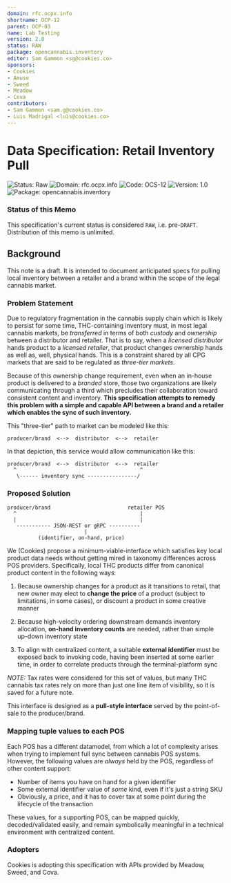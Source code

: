 ```yaml
---
domain: rfc.ocpx.info
shortname: OCP-12
parent: OCP-03
name: Lab Testing
version: 2.0
status: RAW
package: opencannabis.inventory
editor: Sam Gammon <sg@cookies.co>
sponsors:
- Cookies
- Amuse
- Sweed
- Meadow
- Cova
contributors:
- Sam Gammon <sam.g@cookies.co>
- Luis Madrigal <luis@cookies.co>
---
```

<a name="top"></a>

# Data Specification: Retail Inventory Pull

![Status: Raw](https://img.shields.io/badge/Status%20%20-Raw-blueviolet)
![Domain: `rfc.ocpx.info`](https://img.shields.io/badge/Domain%20%20-rfc.ocpx.info-gray)
![Code: `OCS-12`](https://img.shields.io/badge/Code%20%20-OCP12-gray)
![Version: `1.0`](https://img.shields.io/badge/Version%20%20-1.0-gray)
![Package: `opencannabis.inventory`](https://img.shields.io/badge/Package%20%20-opencannabis.inventory-gray)


### Status of this Memo

This specification's current status is considered `RAW`, i.e. pre-`DRAFT`. Distribution of this memo is unlimited.


## Background

This note is a draft. It is intended to document anticipated specs for pulling local inventory between a retailer and a brand within the scope of the legal cannabis market.

### Problem Statement

Due to regulatory fragmentation in the cannabis supply chain which is likely to persist for some time, THC-containing inventory must, in most legal cannabis markets, be _transferred_ in terms of both _custody_ and _ownership_ between a distributor and retailer. That is to say, when a _licensed distributor_ hands product to a _licensed retailer_, that product changes ownership hands as well as, well, physical hands. This is a constraint shared by all CPG markets that are said to be regulated as _three-tier markets_.

Because of this ownership change requirement, even when an in-house product is delivered to a _branded_ store, those two organizations are likely communicating through a third which precludes their collaboration toward consistent content and inventory. **This specification attempts to remedy this problem with a simple and capable API between a brand and a retailer which enables the sync of such inventory.**

This "three-tier" path to market can be modeled like this:
```
producer/brand  <-->  distributor  <-->  retailer
```

In that depiction, this service would allow communication like this:
```
producer/brand  <-->  distributor  <-->  retailer
  ^                                        ^
   \------ inventory sync ----------------/
```

### Proposed Solution

```
producer/brand                         retailer POS
  ^                                        |
  |                                        |
   ----------- JSON-REST or gRPC ----------
                         |
          (identifier, on-hand, price)
```

We (Cookies) propose a minimum-viable-interface which satisfies key local product data needs without getting mired in taxonomy differences across POS providers. Specifically, local THC products differ from canonical product content in the following ways:

1) Because ownership changes for a product as it transitions to retail, that new owner may elect to **change the price** of a product (subject to limitations, in some cases), or discount a product in some creative manner

2) Because high-velocity ordering downstream demands inventory allocation, **on-hand inventory counts** are needed, rather than simple up-down inventory state

3) To align with centralized content, a suitable **external identifier** must be exposed back to invoking code, having been inserted at some earlier time, in order to correlate products through the terminal-platform sync

_NOTE:_ Tax rates were considered for this set of values, but many THC cannabis tax rates rely on more than just one line item of visibility, so it is saved for a future note.

This interface is designed as a **pull-style interface** served by the point-of-sale to the producer/brand.

### Mapping tuple values to each POS

Each POS has a different datamodel, from which a lot of complexity arises when trying to implement full sync between cannabis POS systems. However, the following values are _always_ held by the POS, regardless of other content support:

- Number of items you have on hand for a given identifier
- Some external identifier value of _some_ kind, even if it's just a string SKU
- Obviously, a price, and it has to cover tax at some point during the lifecycle of the transaction

These values, for a supporting POS, can be mapped quickly, decoded/validated easily, and remain symbolically meaningful in a technical environment with centralized content.

### Adopters

Cookies is adopting this specification with APIs provided by Meadow, Sweed, and Cova.

